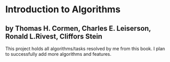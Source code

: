 # Introduction to Algorithms 
## by Thomas H. Cormen, Charles E. Leiserson, Ronald L.Rivest, Cliffors Stein 

This project holds all algorithms/tasks resolved by me from this book. I plan to successfully add more algorithms and features. 
